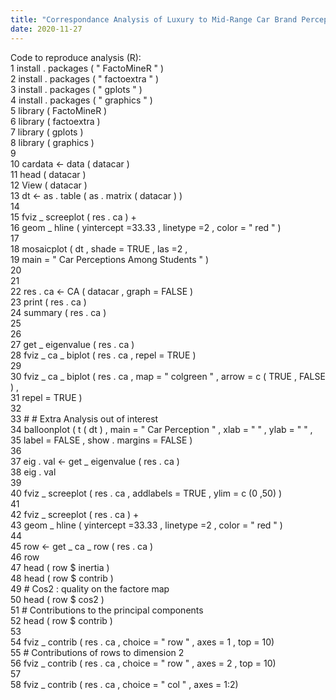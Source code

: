 ```yaml
---
title: "Correspondance Analysis of Luxury to Mid-Range Car Brand Perception"
date: 2020-11-27
---
```



Code to reproduce analysis (R):   
1 install . packages ( " FactoMineR " )  
2 install . packages ( " factoextra " )  
3 install . packages ( " gplots " )  
4 install . packages ( " graphics " )  
5 library ( FactoMineR )  
6 library ( factoextra )  
7 library ( gplots )  
8 library ( graphics )  
9  
10 cardata <- data ( datacar )  
11 head ( datacar )  
12 View ( datacar )  
13 dt <- as . table ( as . matrix ( datacar ) )  
14  
15 fviz _ screeplot ( res . ca ) +  
16 geom _ hline ( yintercept =33.33 , linetype =2 , color = " red " )  
17  
18 mosaicplot ( dt , shade = TRUE , las =2 ,  
19 main = " Car Perceptions Among Students " )  
20  
21  
22 res . ca <- CA ( datacar , graph = FALSE )  
23 print ( res . ca )  
24 summary ( res . ca )  
25  
26  
27 get _ eigenvalue ( res . ca )  
28 fviz _ ca _ biplot ( res . ca , repel = TRUE )  
29  
30 fviz _ ca _ biplot ( res . ca , map = " colgreen " , arrow = c ( TRUE , FALSE ) ,  
31 repel = TRUE )  
32  
33 # # Extra Analysis out of interest  
34 balloonplot ( t ( dt ) , main = " Car Perception " , xlab = " " , ylab = " " ,  
35 label = FALSE , show . margins = FALSE )  
36  
37 eig . val <- get _ eigenvalue ( res . ca )  
38 eig . val  
39  
40 fviz _ screeplot ( res . ca , addlabels = TRUE , ylim = c (0 ,50) )  
41  
42 fviz _ screeplot ( res . ca ) +  
43 geom _ hline ( yintercept =33.33 , linetype =2 , color = " red " )  
44  
45 row <- get _ ca _ row ( res . ca )  
46 row  
47 head ( row $ inertia )  
48 head ( row $ contrib )  
49 # Cos2 : quality on the factore map  
50 head ( row $ cos2 )  
51 # Contributions to the principal components  
52 head ( row $ contrib )  
53  
54 fviz _ contrib ( res . ca , choice = " row " , axes = 1 , top = 10)  
55 # Contributions of rows to dimension 2  
56 fviz _ contrib ( res . ca , choice = " row " , axes = 2 , top = 10)  
57  
58 fviz _ contrib ( res . ca , choice = " col " , axes = 1:2)  

